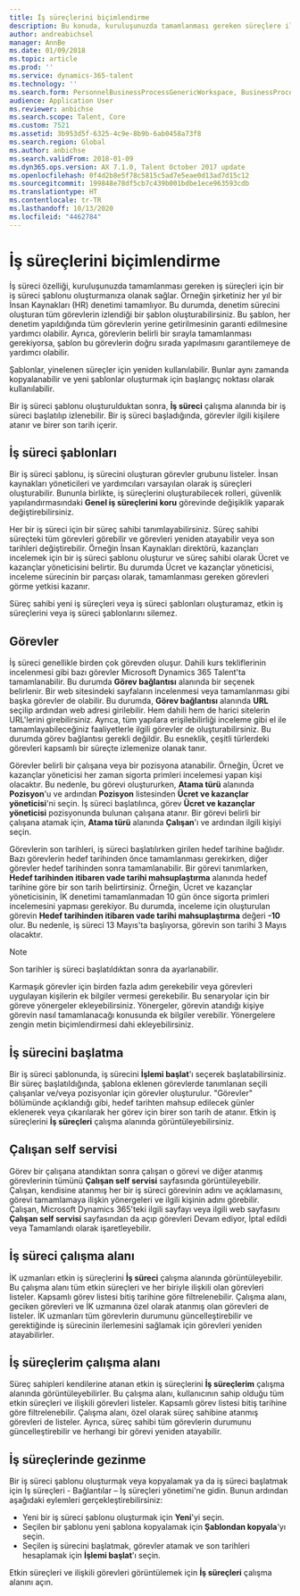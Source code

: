 ```yaml
---
title: İş süreçlerini biçimlendirme
description: Bu konuda, kuruluşunuzda tamamlanması gereken süreçlere ilişkin bir iş süreci şablonu oluşturmak için İş süreci özelliğini nasıl kullanabileceğiniz açıklanmaktadır.
author: andreabichsel
manager: AnnBe
ms.date: 01/09/2018
ms.topic: article
ms.prod: ''
ms.service: dynamics-365-talent
ms.technology: ''
ms.search.form: PersonnelBusinessProcessGenericWorkspace, BusinessProcessGenericTemplateListpage, BusinessProcessGenericMyTemplates, BusinessProcessGroupAssignment
audience: Application User
ms.reviewer: anbichse
ms.search.scope: Talent, Core
ms.custom: 7521
ms.assetid: 3b953d5f-6325-4c9e-8b9b-6ab0458a73f8
ms.search.region: Global
ms.author: anbichse
ms.search.validFrom: 2018-01-09
ms.dyn365.ops.version: AX 7.1.0, Talent October 2017 update
ms.openlocfilehash: 0f4d2b8e5f78c5815c5ad7e5eae0d13ad7d15c12
ms.sourcegitcommit: 199848e78df5cb7c439b001bdbe1ece963593cdb
ms.translationtype: HT
ms.contentlocale: tr-TR
ms.lasthandoff: 10/13/2020
ms.locfileid: "4462784"
---
```

# <a name="formalize-business-processes"></a>İş süreçlerini biçimlendirme

İş süreci özelliği, kuruluşunuzda tamamlanması gereken iş süreçleri için bir iş süreci şablonu oluşturmanıza olanak sağlar. Örneğin şirketiniz her yıl bir İnsan Kaynakları (HR) denetimi tamamlıyor. Bu durumda, denetim sürecini oluşturan tüm görevlerin izlendiği bir şablon oluşturabilirsiniz. Bu şablon, her denetim yapıldığında tüm görevlerin yerine getirilmesinin garanti edilmesine yardımcı olabilir. Ayrıca, görevlerin belirli bir sırayla tamamlanması gerekiyorsa, şablon bu görevlerin doğru sırada yapılmasını garantilemeye de yardımcı olabilir.

Şablonlar, yinelenen süreçler için yeniden kullanılabilir. Bunlar aynı zamanda kopyalanabilir ve yeni şablonlar oluşturmak için başlangıç noktası olarak kullanılabilir.

Bir iş süreci şablonu oluşturulduktan sonra, **İş süreci** çalışma alanında bir iş süreci başlatılıp izlenebilir. Bir iş süreci başladığında, görevler ilgili kişilere atanır ve birer son tarih içerir.

## <a name="business-process-templates"></a>İş süreci şablonları
Bir iş süreci şablonu, iş sürecini oluşturan görevler grubunu listeler. İnsan kaynakları yöneticileri ve yardımcıları varsayılan olarak iş süreçleri oluşturabilir. Bununla birlikte, iş süreçlerini oluşturabilecek rolleri, güvenlik yapılandırmasındaki **Genel iş süreçlerini koru** görevinde değişiklik yaparak değiştirebilirsiniz.

Her bir iş süreci için bir süreç sahibi tanımlayabilirsiniz. Süreç sahibi süreçteki tüm görevleri görebilir ve görevleri yeniden atayabilir veya son tarihleri değiştirebilir. Örneğin İnsan Kaynakları direktörü, kazançları incelemek için bir iş süreci şablonu oluşturur ve süreç sahibi olarak Ücret ve kazançlar yöneticisini belirtir. Bu durumda Ücret ve kazançlar yöneticisi, inceleme sürecinin bir parçası olarak, tamamlanması gereken görevleri görme yetkisi kazanır.

Süreç sahibi yeni iş süreçleri veya iş süreci şablonları oluşturamaz, etkin iş süreçlerini veya iş süreci şablonlarını silemez.

## <a name="tasks"></a>Görevler
İş süreci genellikle birden çok görevden oluşur. Dahili kurs tekliflerinin incelenmesi gibi bazı görevler Microsoft Dynamics 365 Talent'ta tamamlanabilir. Bu durumda **Görev bağlantısı** alanında bir seçenek belirlenir. Bir web sitesindeki sayfaların incelenmesi veya tamamlanması gibi başka görevler de olabilir. Bu durumda, **Görev bağlantısı** alanında **URL** seçilip ardından web adresi girilebilir. Hem dahili hem de harici sitelerin URL'lerini girebilirsiniz. Ayrıca, tüm yapılara erişilebilirliği inceleme gibi el ile tamamlayabileceğiniz faaliyetlerle ilgili görevler de oluşturabilirsiniz. Bu durumda görev bağlantısı gerekli değildir. Bu esneklik, çeşitli türlerdeki görevleri kapsamlı bir süreçte izlemenize olanak tanır.

Görevler belirli bir çalışana veya bir pozisyona atanabilir. Örneğin, Ücret ve kazançlar yöneticisi her zaman sigorta primleri incelemesi yapan kişi olacaktır. Bu nedenle, bu görevi oluştururken, **Atama türü** alanında **Pozisyon**'u ve ardından **Pozisyon** listesinden **Ücret ve kazançlar yöneticisi**'ni seçin. İş süreci başlatılınca, görev **Ücret ve kazançlar yöneticisi** pozisyonunda bulunan çalışana atanır. Bir görevi belirli bir çalışana atamak için, **Atama türü** alanında **Çalışan**'ı ve ardından ilgili kişiyi seçin.

Görevlerin son tarihleri, iş süreci başlatılırken girilen hedef tarihine bağlıdır. Bazı görevlerin hedef tarihinden önce tamamlanması gerekirken, diğer görevler hedef tarihinden sonra tamamlanabilir. Bir görevi tanımlarken, **Hedef tarihinden itibaren vade tarihi mahsuplaştırma** alanında hedef tarihine göre bir son tarih belirtirsiniz. Örneğin, Ücret ve kazançlar yöneticisinin, İK denetimi tamamlanmadan 10 gün önce sigorta primleri incelemesini yapması gerekiyor. Bu durumda, inceleme için oluşturulan görevin **Hedef tarihinden itibaren vade tarihi mahsuplaştırma** değeri **-10** olur. Bu nedenle, iş süreci 13 Mayıs'ta başlıyorsa, görevin son tarihi 3 Mayıs olacaktır.

> [!NOTE]
> Son tarihler iş süreci başlatıldıktan sonra da ayarlanabilir.

Karmaşık görevler için birden fazla adım gerekebilir veya görevleri uygulayan kişilerin ek bilgiler vermesi gerekebilir. Bu senaryolar için bir göreve yönergeler ekleyebilirsiniz. Yönergeler, görevin atandığı kişiye görevin nasıl tamamlanacağı konusunda ek bilgiler verebilir. Yönergelere zengin metin biçimlendirmesi dahi ekleyebilirsiniz.

## <a name="starting-a-business-process"></a>İş sürecini başlatma
Bir iş süreci şablonunda, iş sürecini **İşlemi başlat**'ı seçerek başlatabilirsiniz. Bir süreç başlatıldığında, şablona eklenen görevlerde tanımlanan seçili çalışanlar ve/veya pozisyonlar için görevler oluşturulur. "Görevler" bölümünde açıklandığı gibi, hedef tarihten mahsup edilecek günler eklenerek veya çıkarılarak her görev için birer son tarih de atanır. Etkin iş süreçlerini **İş süreçleri** çalışma alanında görüntüleyebilirsiniz.

## <a name="employee-self-service"></a>Çalışan self servisi
Görev bir çalışana atandıktan sonra çalışan o görevi ve diğer atanmış görevlerinin tümünü **Çalışan self servisi** sayfasında görüntüleyebilir. Çalışan, kendisine atanmış her bir iş süreci görevinin adını ve açıklamasını, görevi tamamlamaya ilişkin yönergeleri ve ilgili kişinin adını görebilir. Çalışan, Microsoft Dynamics 365'teki ilgili sayfayı veya ilgili web sayfasını **Çalışan self servisi** sayfasından da açıp görevleri Devam ediyor, İptal edildi veya Tamamlandı olarak işaretleyebilir.

## <a name="business-process-workspace"></a>İş süreci çalışma alanı
İK uzmanları etkin iş süreçlerini **İş süreci** çalışma alanında görüntüleyebilir. Bu çalışma alanı tüm etkin süreçleri ve her biriyle ilişkili olan görevleri listeler. Kapsamlı görev listesi bitiş tarihine göre filtrelenebilir. Çalışma alanı, geciken görevleri ve İK uzmanına özel olarak atanmış olan görevleri de listeler. İK uzmanları tüm görevlerin durumunu güncelleştirebilir ve gerektiğinde iş sürecinin ilerlemesini sağlamak için görevleri yeniden atayabilirler.

## <a name="my-business-processes-workspace"></a>İş süreçlerim çalışma alanı
Süreç sahipleri kendilerine atanan etkin iş süreçlerini **İş süreçlerim** çalışma alanında görüntüleyebilirler. Bu çalışma alanı, kullanıcının sahip olduğu tüm etkin süreçleri ve ilişkili görevleri listeler. Kapsamlı görev listesi bitiş tarihine göre filtrelenebilir. Çalışma alanı, özel olarak süreç sahibine atanmış görevleri de listeler. Ayrıca, süreç sahibi tüm görevlerin durumunu güncelleştirebilir ve herhangi bir görevi yeniden atayabilir.

## <a name="navigating-business-processes"></a>İş süreçlerinde gezinme
Bir iş süreci şablonu oluşturmak veya kopyalamak ya da iş süreci başlatmak için İş süreçleri - Bağlantılar – İş süreçleri yönetimi'ne gidin. Bunun ardından aşağıdaki eylemleri gerçekleştirebilirsiniz:

- Yeni bir iş süreci şablonu oluşturmak için **Yeni**'yi seçin.
- Seçilen bir şablonu yeni şablona kopyalamak için **Şablondan kopyala**'yı seçin.
- Seçilen iş sürecini başlatmak, görevler atamak ve son tarihleri hesaplamak için **İşlemi başlat**'ı seçin.

Etkin süreçleri ve ilişkili görevleri görüntülemek için **İş süreçleri** çalışma alanını açın.

